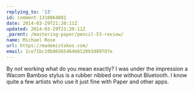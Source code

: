```yaml
---
replying_to: '13'
id: comment-1310064881
date: 2014-03-29T21:20:11Z
updated: 2014-03-29T21:20:11Z
_parent: /mastering-paper/pencil-53-review/
name: Michael Rose
url: https://mademistakes.com/
email: 1ce71bc10b86565464b612093d89707e
---
```


By not working what do you mean exactly? I was under the impression a Wacom
Bamboo stylus is a rubber nibbed one without Bluetooth. I know quite a few
artists who use it just fine with Paper and other apps.
